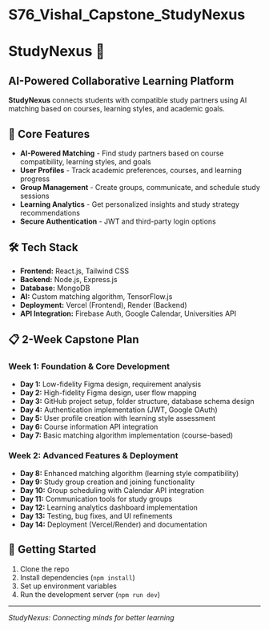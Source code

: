 # S76_Vishal_Capstone_StudyNexus

# StudyNexus 🚀
## AI-Powered Collaborative Learning Platform

**StudyNexus** connects students with compatible study partners using AI matching based on courses, learning styles, and academic goals.

## 🧩 Core Features
* **AI-Powered Matching** - Find study partners based on course compatibility, learning styles, and goals
* **User Profiles** - Track academic preferences, courses, and learning progress
* **Group Management** - Create groups, communicate, and schedule study sessions
* **Learning Analytics** - Get personalized insights and study strategy recommendations
* **Secure Authentication** - JWT and third-party login options

## 🛠️ Tech Stack
* **Frontend:** React.js, Tailwind CSS
* **Backend:** Node.js, Express.js
* **Database:** MongoDB
* **AI:** Custom matching algorithm, TensorFlow.js
* **Deployment:** Vercel (Frontend), Render (Backend)
* **API Integration:** Firebase Auth, Google Calendar, Universities API

## 📋 2-Week Capstone Plan

### Week 1: Foundation & Core Development
* **Day 1:** Low-fidelity Figma design, requirement analysis
* **Day 2:** High-fidelity Figma design, user flow mapping
* **Day 3:** GitHub project setup, folder structure, database schema design
* **Day 4:** Authentication implementation (JWT, Google OAuth)
* **Day 5:** User profile creation with learning style assessment
* **Day 6:** Course information API integration
* **Day 7:** Basic matching algorithm implementation (course-based)

### Week 2: Advanced Features & Deployment
* **Day 8:** Enhanced matching algorithm (learning style compatibility)
* **Day 9:** Study group creation and joining functionality
* **Day 10:** Group scheduling with Calendar API integration
* **Day 11:** Communication tools for study groups
* **Day 12:** Learning analytics dashboard implementation
* **Day 13:** Testing, bug fixes, and UI refinements
* **Day 14:** Deployment (Vercel/Render) and documentation

## 🚀 Getting Started
1. Clone the repo
2. Install dependencies (`npm install`)
3. Set up environment variables
4. Run the development server (`npm run dev`)

---
*StudyNexus: Connecting minds for better learning*

